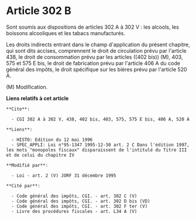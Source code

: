 # Article 302 B

Sont soumis aux dispositions de articles 302 A à 302 V : les alcools, les boissons alcooliques et les tabacs manufacturés.

Les droits indirects entrant dans le champ d'application du présent chapitre, qui sont dits accises, comprennent le droit de
circulation prévu par l'article 438, le droit de consommation prévu par les articles ((402 bis)) (M), 403, 575 et 575 E bis,
le droit de fabrication prévu par l'article 406 A du code général des impôts, le droit spécifique sur les bières prévu par
l'article 520 A.

(M) Modification.

**Liens relatifs à cet article**

	**Cite**:

	  - CGI 302 A à 302 V, 438, 402 bis, 403, 575, 575 E bis, 406 A, 520 A

	**Liens**:

	  - HISTO: Edition du 12 mai 1996
	  - SPEC_APPLI: Loi n°95-1347 1995-12-30 art. 2 C Dans l'édition 1997, les mots "monopoles fiscaux" disparaissent de l'intitulé du Titre III et de celui du chapitre IV

	**Modifié par**:

	  - Loi - art. 2 (V) JORF 31 décembre 1995

	**Cité par**:

	  - Code général des impôts, CGI. - art. 302 C (V)
	  - Code général des impôts, CGI. - art. 302 D bis (VD)
	  - Code général des impôts, CGI. - art. 302 F ter (V)
	  - Livre des procédures fiscales - art. L34 A (V)

